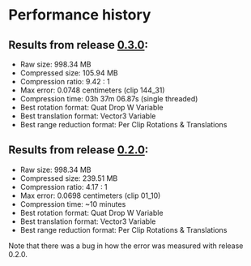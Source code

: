 # Performance history

## Results from release [0.3.0](https://github.com/nfrechette/acl/releases/tag/v0.3.0):

*  Raw size: 998.34 MB
*  Compressed size: 105.94 MB
*  Compression ratio: 9.42 : 1
*  Max error: 0.0748 centimeters (clip 144_31)
*  Compression time: 03h 37m 06.87s (single threaded)
*  Best rotation format: Quat Drop W Variable
*  Best translation format: Vector3 Variable
*  Best range reduction format: Per Clip Rotations & Translations

## Results from release [0.2.0](https://github.com/nfrechette/acl/releases/tag/v0.2.0):

*  Raw size: 998.34 MB
*  Compressed size: 239.51 MB
*  Compression ratio: 4.17 : 1
*  Max error: 0.0698 centimeters (clip 01_10)
*  Compression time: ~10 minutes
*  Best rotation format: Quat Drop W Variable
*  Best translation format: Vector3 Variable
*  Best range reduction format: Per Clip Rotations & Translations

Note that there was a bug in how the error was measured with release 0.2.0.
